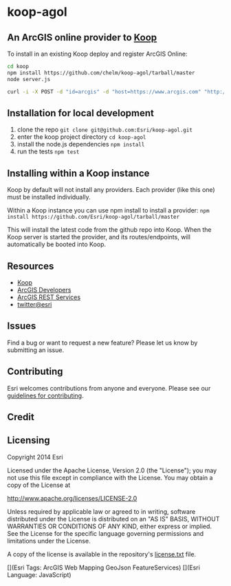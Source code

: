 # koop-agol

## An ArcGIS online provider to [Koop](https://github.com/Esri/koop) 

To install in an existing Koop deploy and register ArcGIS Online:

```bash
cd koop
npm install https://github.com/chelm/koop-agol/tarball/master
node server.js

curl -i -X POST -d "id=arcgis" -d "host=https://www.arcgis.com" "http://localhost:1337/agol/register"
```

## Installation for local development 
1. clone the repo
   ```git clone git@github.com:Esri/koop-agol.git```
2. enter the koop project directory 
    ```cd koop-agol```
3. install the node.js dependencies
    ```npm install```
4. run the tests
    ```npm test``` 

## Installing within a Koop instance 

Koop by default will not install any providers. Each provider (like this one) must be installed individually. 

Within a Koop instance you can use npm install to install a provider: 
  ```npm install https://github.com/Esri/koop-agol/tarball/master```

This will install the latest code from the github repo into Koop. When the Koop server is started the provider, and its routes/endpoints, will automatically be booted into Koop. 

## Resources
* [Koop](https://github.com/Esri/koop)
* [ArcGIS Developers](http://developers.arcgis.com)
* [ArcGIS REST Services](http://resources.arcgis.com/en/help/arcgis-rest-api/)
* [twitter@esri](http://twitter.com/esri)

## Issues
Find a bug or want to request a new feature?  Please let us know by submitting an issue.

## Contributing
Esri welcomes contributions from anyone and everyone. Please see our [guidelines for contributing](https://github.com/esri/contributing).

## Credit

## Licensing
Copyright 2014 Esri

Licensed under the Apache License, Version 2.0 (the "License");
you may not use this file except in compliance with the License.
You may obtain a copy of the License at

   http://www.apache.org/licenses/LICENSE-2.0

Unless required by applicable law or agreed to in writing, software
distributed under the License is distributed on an "AS IS" BASIS,
WITHOUT WARRANTIES OR CONDITIONS OF ANY KIND, either express or implied.
See the License for the specific language governing permissions and
limitations under the License.

A copy of the license is available in the repository's [license.txt]( https://raw.github.com/Esri/koop-agol/master/license.txt) file.

[](Esri Tags: ArcGIS Web Mapping GeoJson FeatureServices)
[](Esri Language: JavaScript)
